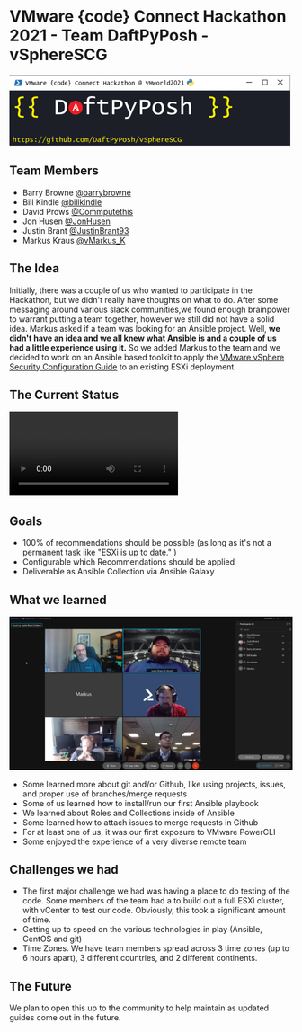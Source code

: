 # VMware {code} Connect Hackathon 2021 - Team DaftPyPosh - vSphereSCG

![Logo](images/Logo_2_500x126.png)

## Team Members

- Barry Browne [@barrybrowne](https://twitter.com/barrybrowne)
- Bill Kindle [@billkindle](https://www.linkedin.com/in/billkindle/)
- David Prows [@Commputethis](https://twitter.com/commputethis)
- Jon Husen [@JonHusen](https://twitter.com/JonHusen)
- Justin Brant [@JustinBrant93](https://twitter.com/JustinBrant93)
- Markus Kraus [@vMarkus_K](https://twitter.com/vMarkus_K)

## The Idea

Initially, there was a couple of us who wanted to participate in the Hackathon, but we didn't really have thoughts on what to do.  After some messaging around various slack communities,we found enough brainpower to warrant putting a team together, however we still did not have a solid idea.  Markus asked if a team was looking for an Ansible project.  Well, **we didn't have an idea and we all knew what Ansible is and a couple of us had a little experience using it.**  So we added Markus to the team and we decided to work on an Ansible based toolkit to apply the [VMware vSphere Security Configuration Guide](https://core.vmware.com/vmware-vsphere-security-configuration-guide-7) to an existing ESXi deployment.

## The Current Status

![Progress Video](images/ProgressVideo.mp4)

## Goals

- 100% of recommendations should be possible (as long as it's not a permanent task like "ESXi is up to date." )
- Configurable which Recommendations should be applied
- Deliverable as Ansible Collection via Ansible Galaxy

## What we learned

![1st meeting together](images/1stMeetingGroupPhoto.png)

- Some learned more about git and/or Github, like using projects, issues, and proper use of branches/merge requests
- Some of us learned how to install/run our first Ansible playbook
- We learned about Roles and Collections inside of Ansible
- Some learned how to attach issues to merge requests in Github
- For at least one of us, it was our first exposure to VMware PowerCLI
- Some enjoyed the experience of a very diverse remote team

## Challenges we had

- The first major challenge we had was having a place to do testing of the code.  Some members of the team had a to build out a full ESXi cluster, with vCenter to test our code.  Obviously, this took a significant amount of time.
- Getting up to speed on the various technologies in play (Ansible, CentOS and git)
- Time Zones.  We have team members spread across 3 time zones (up to 6 hours apart), 3 different countries, and 2 different continents.

## The Future

We plan to open this up to the community to help maintain as updated guides come out in the future.
